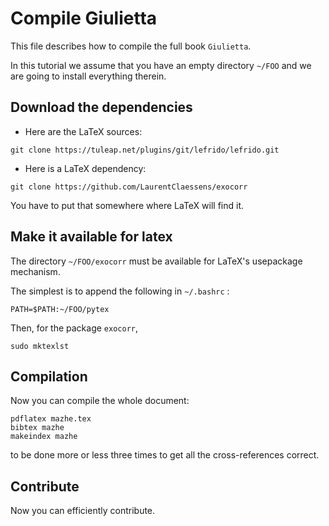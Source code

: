 # Compile Giulietta

This file describes how to compile the full book `Giulietta`.

In this tutorial we assume that you have an empty directory `~/FOO` and we are going to install everything therein.

## Download the dependencies

- Here are the LaTeX sources:
```
git clone https://tuleap.net/plugins/git/lefrido/lefrido.git
```
- Here is a LaTeX dependency:
```
git clone https://github.com/LaurentClaessens/exocorr
```
You have to put that somewhere where LaTeX will find it.

## Make it available for latex

The directory `~/FOO/exocorr` must be available for LaTeX's usepackage mechanism.

The simplest is to append the following in `~/.bashrc` :
```
PATH=$PATH:~/FOO/pytex
```

Then, for the package `exocorr`,
```
sudo mktexlst
```

## Compilation

Now you can compile the whole document:
```
pdflatex mazhe.tex
bibtex mazhe
makeindex mazhe
```
to be done more or less three times to get all the cross-references correct.

## Contribute

Now you can efficiently contribute.
